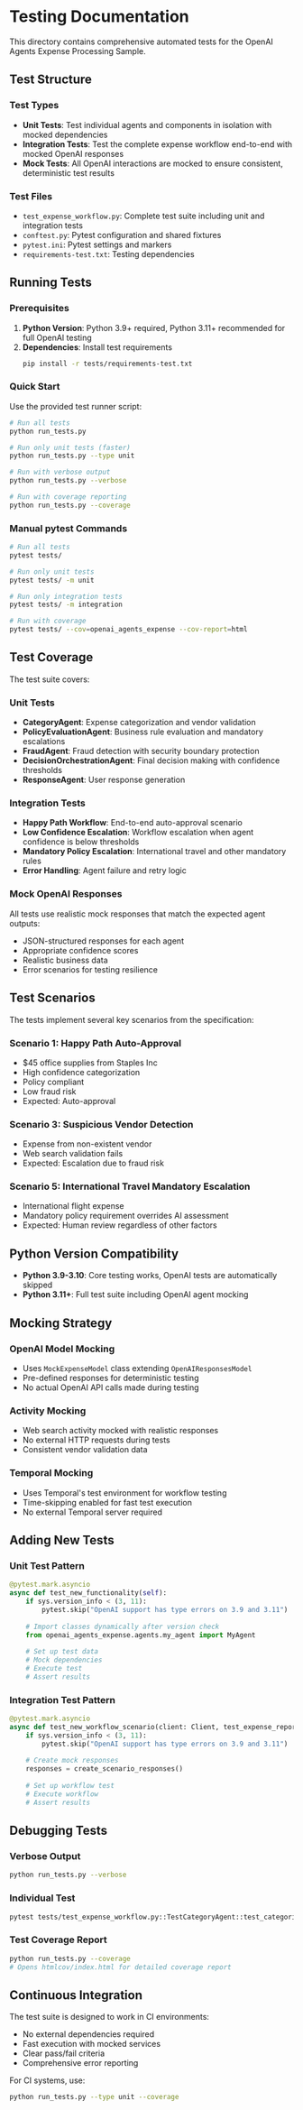 # Testing Documentation

This directory contains comprehensive automated tests for the OpenAI Agents Expense Processing Sample.

## Test Structure

### Test Types

- **Unit Tests**: Test individual agents and components in isolation with mocked dependencies
- **Integration Tests**: Test the complete expense workflow end-to-end with mocked OpenAI responses
- **Mock Tests**: All OpenAI interactions are mocked to ensure consistent, deterministic test results

### Test Files

- `test_expense_workflow.py`: Complete test suite including unit and integration tests
- `conftest.py`: Pytest configuration and shared fixtures
- `pytest.ini`: Pytest settings and markers
- `requirements-test.txt`: Testing dependencies

## Running Tests

### Prerequisites

1. **Python Version**: Python 3.9+ required, Python 3.11+ recommended for full OpenAI testing
2. **Dependencies**: Install test requirements
   ```bash
   pip install -r tests/requirements-test.txt
   ```

### Quick Start

Use the provided test runner script:

```bash
# Run all tests
python run_tests.py

# Run only unit tests (faster)
python run_tests.py --type unit

# Run with verbose output
python run_tests.py --verbose

# Run with coverage reporting
python run_tests.py --coverage
```

### Manual pytest Commands

```bash
# Run all tests
pytest tests/

# Run only unit tests
pytest tests/ -m unit

# Run only integration tests
pytest tests/ -m integration

# Run with coverage
pytest tests/ --cov=openai_agents_expense --cov-report=html
```

## Test Coverage

The test suite covers:

### Unit Tests
- **CategoryAgent**: Expense categorization and vendor validation
- **PolicyEvaluationAgent**: Business rule evaluation and mandatory escalations
- **FraudAgent**: Fraud detection with security boundary protection
- **DecisionOrchestrationAgent**: Final decision making with confidence thresholds
- **ResponseAgent**: User response generation

### Integration Tests
- **Happy Path Workflow**: End-to-end auto-approval scenario
- **Low Confidence Escalation**: Workflow escalation when agent confidence is below thresholds
- **Mandatory Policy Escalation**: International travel and other mandatory rules
- **Error Handling**: Agent failure and retry logic

### Mock OpenAI Responses

All tests use realistic mock responses that match the expected agent outputs:

- JSON-structured responses for each agent
- Appropriate confidence scores
- Realistic business data
- Error scenarios for testing resilience

## Test Scenarios

The tests implement several key scenarios from the specification:

### Scenario 1: Happy Path Auto-Approval
- $45 office supplies from Staples Inc
- High confidence categorization
- Policy compliant
- Low fraud risk
- Expected: Auto-approval

### Scenario 3: Suspicious Vendor Detection
- Expense from non-existent vendor
- Web search validation fails
- Expected: Escalation due to fraud risk

### Scenario 5: International Travel Mandatory Escalation
- International flight expense
- Mandatory policy requirement overrides AI assessment
- Expected: Human review regardless of other factors

## Python Version Compatibility

- **Python 3.9-3.10**: Core testing works, OpenAI tests are automatically skipped
- **Python 3.11+**: Full test suite including OpenAI agent mocking

## Mocking Strategy

### OpenAI Model Mocking
- Uses `MockExpenseModel` class extending `OpenAIResponsesModel`
- Pre-defined responses for deterministic testing
- No actual OpenAI API calls made during testing

### Activity Mocking
- Web search activity mocked with realistic responses
- No external HTTP requests during tests
- Consistent vendor validation data

### Temporal Mocking
- Uses Temporal's test environment for workflow testing
- Time-skipping enabled for fast test execution
- No external Temporal server required

## Adding New Tests

### Unit Test Pattern
```python
@pytest.mark.asyncio
async def test_new_functionality(self):
    if sys.version_info < (3, 11):
        pytest.skip("OpenAI support has type errors on 3.9 and 3.11")
    
    # Import classes dynamically after version check
    from openai_agents_expense.agents.my_agent import MyAgent
    
    # Set up test data
    # Mock dependencies
    # Execute test
    # Assert results
```

### Integration Test Pattern
```python
@pytest.mark.asyncio 
async def test_new_workflow_scenario(client: Client, test_expense_report):
    if sys.version_info < (3, 11):
        pytest.skip("OpenAI support has type errors on 3.9 and 3.11")
    
    # Create mock responses
    responses = create_scenario_responses()
    
    # Set up workflow test
    # Execute workflow
    # Assert results
```

## Debugging Tests

### Verbose Output
```bash
python run_tests.py --verbose
```

### Individual Test
```bash
pytest tests/test_expense_workflow.py::TestCategoryAgent::test_categorize_office_supplies -v
```

### Test Coverage Report
```bash
python run_tests.py --coverage
# Opens htmlcov/index.html for detailed coverage report
```

## Continuous Integration

The test suite is designed to work in CI environments:

- No external dependencies required
- Fast execution with mocked services
- Clear pass/fail criteria
- Comprehensive error reporting

For CI systems, use:
```bash
python run_tests.py --type unit --coverage
``` 